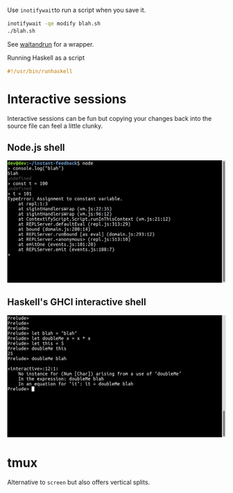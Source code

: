 Use ```inotifywait```to run a script when you save it.

```bash
inotifywait -qe modify blah.sh
./blah.sh
```

See [waitandrun](bin/waitandrun) for a wrapper.


Running Haskell as a script
```haskell
#!/usr/bin/runhaskell
```

# Interactive sessions
Interactive sessions can be fun but copying your changes back into the source
file can feel a little clunky.

## Node.js shell
![node.js](screenshots/node.png)

## Haskell's GHCI interactive shell
![node.js](screenshots/ghci.png)

# tmux
Alternative to ```screen``` but also offers vertical splits.
